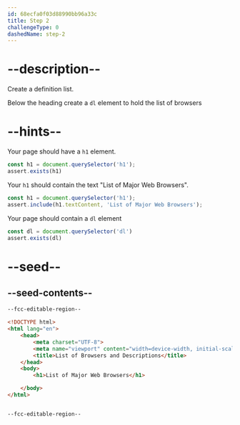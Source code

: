 ```yaml
---
id: 68ecfa0f03d88990bb96a33c
title: Step 2
challengeType: 0
dashedName: step-2
---
```


# --description--

Create a definition list. 

Below the heading create a `dl` element to hold the list of browsers

# --hints--

Your page should have a `h1` element.

```js
const h1 = document.querySelector('h1');
assert.exists(h1)
```

Your `h1` should contain the text "List of Major Web Browsers".

```js
const h1 = document.querySelector('h1');
assert.include(h1.textContent, 'List of Major Web Browsers');
```

Your page should contain a `dl` element

```js
const dl = document.querySelector('dl')
assert.exists(dl)
```

# --seed--

## --seed-contents--

```html
--fcc-editable-region--

<!DOCTYPE html> 
<html lang="en"> 
    <head> 
        <meta charset="UTF-8"> 
        <meta name="viewport" content="width=device-width, initial-scale=1.0"> 
        <title>List of Browsers and Descriptions</title> 
    </head> 
    <body> 
        <h1>List of Major Web Browsers</h1> 

    </body> 
</html>


--fcc-editable-region--
```

